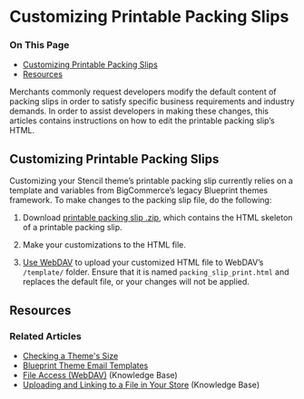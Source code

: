 # Customizing Printable Packing Slips

<div class="otp" id="no-index">

### On This Page
- [Customizing Printable Packing Slips](#customizing-printable-packing-slips)
- [Resources](#resources)

</div> 

Merchants commonly request developers modify the default content of packing slips in order to satisfy specific business requirements and industry demands. In order to assist developers in making these changes, this articles contains instructions on how to edit the printable packing slip’s HTML.

## Customizing Printable Packing Slips

Customizing your Stencil theme’s printable packing slip currently relies on a template and variables from BigCommerce’s legacy Blueprint themes framework. To make changes to the packing slip file, do the following:

1. Download [printable packing slip .zip](https://storage.googleapis.com/bigcommerce-production-dev-center/template-files/packing_slip_printable.zip), which contains the HTML skeleton of a printable packing slip.

2. Make your customizations to the HTML file.

3. [Use WebDAV](https://support.bigcommerce.com/s/article/File-Access-WebDAV) to upload your customized HTML file to WebDAV’s `/template/` folder. Ensure that it is named `packing_slip_print.html` and replaces the default file, or your changes will not be applied.

## Resources

### Related Articles

* [Checking a Theme's Size](https://developer.bigcommerce.com/stencil-docs/deploying-a-theme/checking-a-themes-size)
* [Blueprint Theme Email Templates](https://developer.bigcommerce.com/legacy/blueprint-themes/blueprint-email-templates)
* [File Access (WebDAV)](https://support.bigcommerce.com/articles/Public/File-Access-WebDAV/) (Knowledge Base)
* [Uploading and Linking to a File in Your Store](https://support.bigcommerce.com/s/article/How-do-I-add-and-link-to-a-file-in-my-store#upload-a-file) (Knowledge Base)
